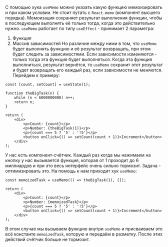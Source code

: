С помощью хука `useMemo` можно указать какую функцию мемоизировать и при каком условии. Не стоит путать с `React.memo` (компонент высшего порядка).
Мемоизация сохраняет результат выполнения функции, чтобы в последующем выполнять её только тогда, когда это действительно нужно.
`useMemo` работает по типу `useEffect` - принимает 2 параметра:
1. Функция
2. Массив зависимостей
Но различие между ними в том, что `useMemo` будет выполнять функцию и её результат возвращать, при этом будет следить за зависимостями. Если зависимости изменяются - только тогда эта функция будет выполняться.
Когда эта функция выполниться, результат вернётся, то `useMemo` сохранит этот результат и будет возвращать его каждый раз, если зависимости не меняются.
Перейдем к примеру:
```
const [count, setCount] = useState(1);

function theBigTask(n) {
	while (n < 6000000000) n++;
	return n;
}

return (
	<div>
		<p>Count: {count}</p>
		<p>Number: {theBigTask(1)}</p>
		<p>{count === 5 ? '5' : '!5'}</p>
		<button onClick={() => setCount(count + 1)}>Increment</button>
	</div>
);

```

У нас есть компонент-счётчик. Каждый раз когда мы нажимаем на кнопку у нас вызывается функция, которая от 1 проходит до 6 миллиардов и при это весь интерфейс очень сильно тормозит. Задача - оптимизировать это. На помощь к нам приходит хук `useMemo`:
```
const memoizedTask = useMemo(() => theBigTask(1), []);

return (
	<div>
		<p>Count: {count}</p>
		<p>Number: {memoizedTask}</p>
		<p>{count === 5 ? '5' : '!5'}</p>
		<button onClick={() => setCount(count + 1)}>Increment</button>
	</div>
);
```

В этом случае мы вызываем функцию внутри `useMemo` и присваиваем это всё константе `memoizedTask`, которую и передаём в разметку. После этих действий счётчик больше не тормозит.